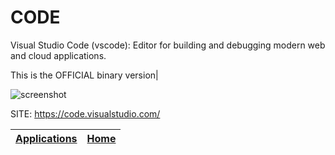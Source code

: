 # CODE

 Visual Studio Code (vscode): Editor for building and debugging modern 
 web and cloud applications.
 
 This is the OFFICIAL binary version|
 
 ![screenshot](https://user-images.githubusercontent.com/35271042/118224532-3842c400-b438-11eb-923d-a5f66fa6785a.png)

 SITE: https://code.visualstudio.com/

 | [Applications](https://portable-linux-apps.github.io/apps.html) | [Home](https://portable-linux-apps.github.io)
 | --- | --- |
